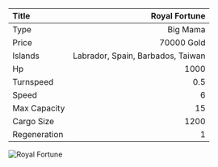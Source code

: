 |Title        | Royal Fortune    
|:-|-:
|Type         | Big Mama           
|Price        | 70000 Gold    
|Islands      | Labrador, Spain, Barbados, Taiwan
|Hp           | 1000
|Turnspeed    | 0.5
|Speed        | 6
|Max Capacity | 15
|Cargo Size   | 1200
|Regeneration | 1

<img src="assets/img/royalFortune.png" alt="Royal Fortune">